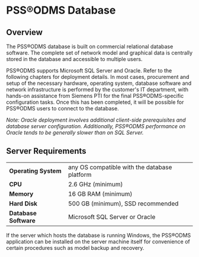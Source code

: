 # PSS®ODMS Database

## Overview

The PSS®ODMS database is built on commercial relational database
software. The complete set of network model and graphical data is
centrally stored in the database and accessible to multiple users.

PSS®ODMS supports Microsoft SQL Server and Oracle. Refer to the
following chapters for deployment details. In most cases, procurement
and setup of the necessary hardware, operating system, database software
and network infrastructure is performed by the customer's IT department,
with hands-on assistance from Siemens PTI for the final
PSS®ODMS-specific configuration tasks. Once this has been completed, it
will be possible for PSS®ODMS users to connect to the database.

*Note: Oracle deployment involves additional client-side prerequisites
and database server configuration. Additionally, PSS®ODMS performance on
Oracle tends to be generally slower than on SQL Server.*

## Server Requirements

|                       |                                               |
|:--------------------- |:--------------------------------------------- |
| **Operating System**  | any OS compatible with the database platform  |
| **CPU**               | 2.6 GHz (minimum)                             |
| **Memory**            | 16 GB RAM (minimum)                           |
| **Hard Disk**         | 500 GB (minimum), SSD recommended             |
| **Database Software** | Microsoft SQL Server or Oracle                |

If the server which hosts the database is running Windows, the PSS®ODMS
application can be installed on the server machine itself for
convenience of certain procedures such as model backup and recovery.
